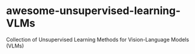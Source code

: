 # awesome-unsupervised-learning-VLMs
Collection of Unsupervised Learning Methods for Vision-Language Models (VLMs)
